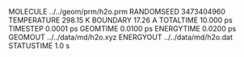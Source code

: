 MOLECULE   ../../geom/prm/h2o.prm
RANDOMSEED             3473404960
TEMPERATURE              298.15 K
BOUNDARY                  17.26 A
TOTALTIME               10.000 ps
TIMESTEP                0.0001 ps
GEOMTIME                0.0100 ps
ENERGYTIME              0.0200 ps
GEOMOUT     ../../data/md/h2o.xyz
ENERGYOUT   ../../data/md/h2o.dat
STATUSTIME                  1.0 s
